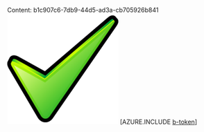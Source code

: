 Content: b1c907c6-7db9-44d5-ad3a-cb705926b841![image](28f95fbe-b664-435d-888a-c9e88d4405ca.png)
[AZURE.INCLUDE [b-token](ebc28b9b-fd89-47fe-a485-aad187f7f211.md)]
